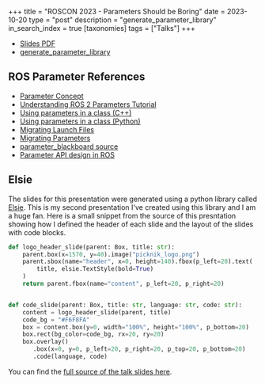 +++
title = "ROSCON 2023 - Parameters Should be Boring"
date = 2023-10-20
type = "post"
description = "generate_parameter_library"
in_search_index = true
[taxonomies]
tags = ["Talks"]
+++

- [Slides PDF](/pdf/roscon23_parameters.pdf)
- [generate_parameter_library](https://github.com/PickNikRobotics/generate_parameter_library)

## ROS Parameter References

- [Parameter Concept](https://docs.ros.org/en/rolling/Concepts/Basic/About-Parameters.html)
- [Understanding ROS 2 Parameters Tutorial](https://docs.ros.org/en/rolling/Tutorials/Beginner-CLI-Tools/Understanding-ROS2-Parameters/Understanding-ROS2-Parameters.html)
- [Using parameters in a class (C++)](https://docs.ros.org/en/rolling/Tutorials/Beginner-Client-Libraries/Using-Parameters-In-A-Class-CPP.html)
- [Using parameters in a class (Python)](https://docs.ros.org/en/rolling/Tutorials/Beginner-Client-Libraries/Using-Parameters-In-A-Class-Python.html)
- [Migrating Launch Files](https://docs.ros.org/en/rolling/How-To-Guides/Migrating-from-ROS1/Migrating-Launch-Files.html)
- [Migrating Parameters](https://docs.ros.org/en/rolling/How-To-Guides/Migrating-from-ROS1/Migrating-Parameters.html)
- [parameter_blackboard source](https://github.com/ros2/demos/blob/rolling/demo_nodes_cpp/src/parameters/parameter_blackboard.cpp)
- [Parameter API design in ROS](https://design.ros2.org/articles/ros_parameters.html)

## Elsie

The slides for this presentation were generated using a python library called [Elsie](https://spirali.github.io/elsie/).
This is my second presentation I've created using this library and I am a huge fan.
Here is a small snippet from the source of this presntation showing how I defined the header of each slide and the layout of the slides with code blocks.

```python
def logo_header_slide(parent: Box, title: str):
    parent.box(x=1570, y=40).image("picknik_logo.png")
    parent.sbox(name="header", x=0, height=140).fbox(p_left=20).text(
        title, elsie.TextStyle(bold=True)
    )
    return parent.fbox(name="content", p_left=20, p_right=20)


def code_slide(parent: Box, title: str, language: str, code: str):
    content = logo_header_slide(parent, title)
    code_bg = "#F6F8FA"
    box = content.box(y=0, width="100%", height="100%", p_bottom=20)
    box.rect(bg_color=code_bg, rx=20, ry=20)
    box.overlay()
       .box(x=0, y=0, p_left=20, p_right=20, p_top=20, p_bottom=20)
       .code(language, code)
```

You can find the [full source of the talk slides here](https://github.com/tylerjw/tylerjw.dev/blob/main/slides/roscon23_parameters.py).
